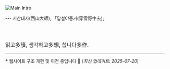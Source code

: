 ![Main Intro](/images/main.png)

--- 서산대사(西山大師), 「답설야중거(穿雪野中去)」 

<br><br>

<span style="font-size: 1.2em;">읽고多讀, 생각하고多想, 씁니다多作.</span>

***

**\*** 웹사이트 구조 개편 및 이전 중입니다 🚧 (*최신 업데이트: 2025-07-20*)